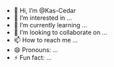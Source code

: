 - 👋 Hi, I’m @Kas-Cedar
- 👀 I’m interested in ...
- 🌱 I’m currently learning ...
- 💞️ I’m looking to collaborate on ...
- 📫 How to reach me ...
- 😄 Pronouns: ...
- ⚡ Fun fact: ...

<!---
Kas-Cedar/Kas-Cedar is a ✨ special ✨ repository because its `README.md` (this file) appears on your GitHub profile.
You can click the Preview link to take a look at your changes.
--->
